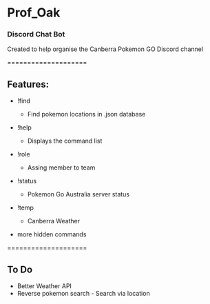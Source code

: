 # Prof_Oak
### Discord Chat Bot
Created to help organise the Canberra Pokemon GO Discord channel

====================

## Features:
* !find
	- Find pokemon locations in .json database
* !help
	- Displays the command list
* !role
	- Assing member to team 
* !status
	- Pokemon Go Australia server status
* !temp
	- Canberra Weather

* more hidden commands

====================

## To Do
* Better Weather API
* Reverse pokemon search - Search via location
